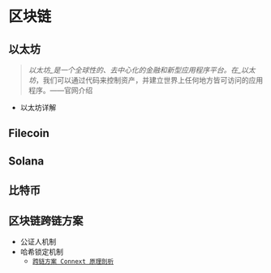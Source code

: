 # 区块链

## 以太坊

> _以太坊_是一个全球性的、去中心化的金融和新型应用程序平台。在_以太坊_，我们可以通过代码来控制资产，并建立世界上任何地方皆可访问的应用程序。——官网介绍

* 以太坊详解

## Filecoin

## Solana

## 比特币



## 区块链跨链方案

* 公证人机制
* 哈希锁定机制
  * [`跨链方案 Connext 原理剖析`](../readme/cross-chain/connext/connext.md)
